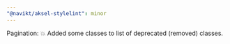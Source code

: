 ```yaml
---
"@navikt/aksel-stylelint": minor
---
```


Pagination: :boom: Added some classes to list of deprecated (removed) classes.
